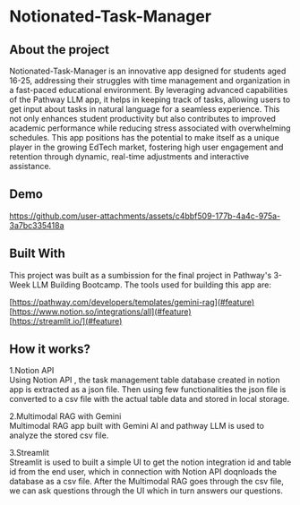 # Notionated-Task-Manager
## About the project
Notionated-Task-Manager is an innovative app designed for students aged 16-25, addressing their struggles with time management and organization in a fast-paced educational environment. By leveraging advanced capabilities of the Pathway LLM app, it helps in keeping track of tasks, allowing users to get input about tasks in natural language for a seamless experience. This not only enhances student productivity but also contributes to improved academic performance while reducing stress associated with overwhelming schedules. This app positions has the potential to make itself as a unique player in the growing EdTech market, fostering high user engagement and retention through dynamic, real-time adjustments and interactive assistance.

## Demo
https://github.com/user-attachments/assets/c4bbf509-177b-4a4c-975a-3a7bc335418a

## Built With
This project was built as a sumbission for the final project in Pathway's 3-Week LLM Building Bootcamp. The tools used for building this app are:

[https://pathway.com/developers/templates/gemini-rag](#feature)  
[https://www.notion.so/integrations/all](#feature)  
[https://streamlit.io/](#feature)

## How it works?
1.Notion API  
Using Notion API , the task management table database created in notion app is extracted as a json file. Then using few functionalities the json file is converted to a csv file with the actual table data and stored in local storage.

2.Multimodal RAG with Gemini  
Multimodal RAG app built with Gemini AI and pathway LLM is used to analyze the stored csv file.

3.Streamlit  
Streamlit is used to built a simple UI to get the notion integration id and table id from the end user, which in connection with Notion API doqnloads the database as a csv file. After the Multimodal RAG goes through the csv file, we can ask questions through the UI which in turn answers our questions.







